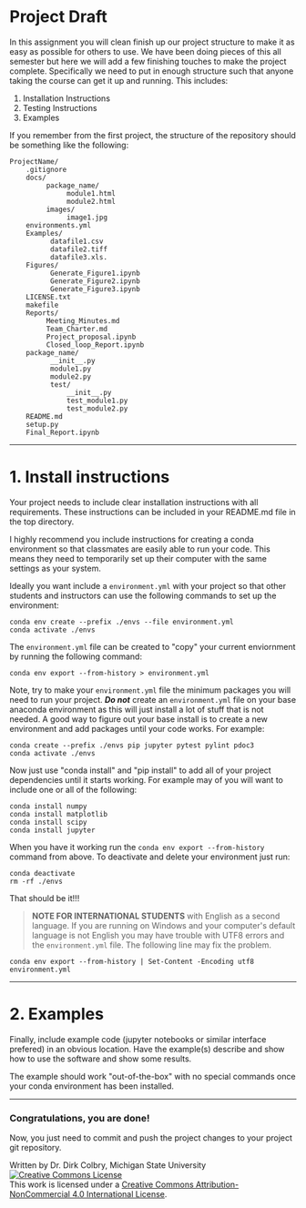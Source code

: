 # Project Draft

In this assignment you will clean finish up our project structure to make it as easy as possible for others to use.  We have been doing pieces of this all semester but here we will add a few finishing touches to make the project complete. Specifically we need to put in enough structure such that anyone taking the course can get it up and running. This includes: 

1. Installation Instructions
2. Testing Instructions
3. Examples

If you remember from the first project, the structure of the repository should be something like the following:

    ProjectName/
        .gitignore
        docs/
             package_name/
                  module1.html
                  module2.html
             images/
                  image1.jpg
        environments.yml
        Examples/
              datafile1.csv
              datafile2.tiff
              datafile3.xls.
        Figures/
              Generate_Figure1.ipynb
              Generate_Figure2.ipynb
              Generate_Figure3.ipynb
        LICENSE.txt
        makefile
        Reports/
             Meeting_Minutes.md
             Team_Charter.md
             Project_proposal.ipynb
             Closed_loop_Report.ipynb
        package_name/
              __init__.py
              module1.py
              module2.py
              test/
                  __init__.py
                  test_module1.py
                  test_module2.py
        README.md
        setup.py
        Final_Report.ipynb
        

---

# 1. Install instructions

Your project needs to include clear installation instructions with all requirements.  These instructions can be included in your README.md file in the top directory.  

I highly recommend you include instructions for creating a conda environment so that classmates are easily able to run your code. This means they need to temporarily set up their computer with the same settings as your system.  

Ideally you want include a ```environment.yml``` with your project so that other students and instructors can use the following commands to set up the environment:

    conda env create --prefix ./envs --file environment.yml
    conda activate ./envs
    
The ```environment.yml``` file can be created to "copy" your current enviornment by running the following command:

    conda env export --from-history > environment.yml
    
    
Note, try to make your ```environment.yml``` file the minimum packages you will need to run your project.  **_Do not_** create an ```environment.yml``` file on your base anaconda environment as this will just install a lot of stuff that is not needed. A good way to figure out your base install is to create a new environment and add packages until your code works. For example:

    conda create --prefix ./envs pip jupyter pytest pylint pdoc3
    conda activate ./envs

Now just use "conda install" and "pip install" to add all of your project dependencies until it starts working. For example may of you will want to include one or all of the following:

    conda install numpy
    conda install matplotlib
    conda install scipy
    conda install jupyter

When you have it working run the ```conda env export --from-history``` command from above. To deactivate and delete your environment just run:

    conda deactivate
    rm -rf ./envs
    
That should be it!!!
    

> **NOTE FOR INTERNATIONAL STUDENTS** with English as a second language.  If you are running on Windows and your computer's default language is not English you may have trouble with UTF8 errors and the ```environment.yml``` file.  The following line may fix the problem.

    conda env export --from-history | Set-Content -Encoding utf8 environment.yml

---

# 2. Examples

Finally, include example code (jupyter notebooks or similar interface prefered) in an obvious location. Have the example(s) describe and show how to use the software and show some results.  

The example should work "out-of-the-box" with no special commands once your conda environment has been installed. 

-----

### Congratulations, you are done!

Now, you just need to commit and push the project changes to your project git repository. 

Written by Dr. Dirk Colbry, Michigan State University
<a rel="license" href="http://creativecommons.org/licenses/by-nc/4.0/"><img alt="Creative Commons License" style="border-width:0" src="https://i.creativecommons.org/l/by-nc/4.0/88x31.png" /></a><br />This work is licensed under a <a rel="license" href="http://creativecommons.org/licenses/by-nc/4.0/">Creative Commons Attribution-NonCommercial 4.0 International License</a>.
